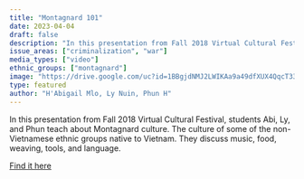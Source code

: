 ```yaml
---
title: "Montagnard 101"
date: 2023-04-04
draft: false
description: "In this presentation from Fall 2018 Virtual Cultural Festival, students Abi, Ly, and Phun teach about Montagnard culture. The culture of some of the non-Vietnamese ethnic groups native to Vietnam. They discuss music, food, weaving, tools, and language."
issue_areas: ["criminalization", "war"]
media_types: ["video"]
ethnic_groups: ["montagnard"]
image: "https://drive.google.com/uc?id=1BBgjdNMJ2LWIKAa9a49dfXUX4QqcT33s"
type: featured
author: "H'Abigail Mlo, Ly Nuin, Phun H"
---
```


In this presentation from Fall 2018 Virtual Cultural Festival, students Abi, Ly, and Phun teach about Montagnard culture. The culture of some of the non-Vietnamese ethnic groups native to Vietnam. They discuss music, food, weaving, tools, and language.

[Find it here](https://navigators.unc.edu/global-resource/montagnard-101/)
